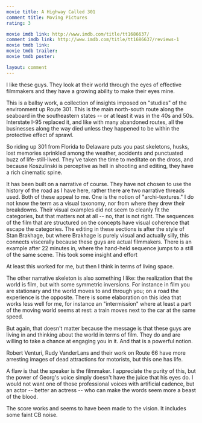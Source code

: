 ```yaml
---
movie title: A Highway Called 301
comment title: Moving Pictures
rating: 3

movie imdb link: http://www.imdb.com/title/tt1686637/
comment imdb link: http://www.imdb.com/title/tt1686637/reviews-1
movie tmdb link: 
movie tmdb trailer: 
movie tmdb poster: 

layout: comment
---
```


I like these guys. They look at their world through the eyes of effective filmmakers and they have a growing ability to make their eyes mine.

This is a ballsy work, a collection of insights imposed on "studies" of the environment up Route 301. This is the main north-south route along the seaboard in the southeastern states -- or at least it was in the 40s and 50s. Interstate I-95 replaced it, and like with many abandoned routes, all the businesses along the way died unless they happened to be within the protective effect of sprawl.

So riding up 301 from Florida to Delaware puts you past skeletons, husks, lost memories sprinkled among the weather, accidents and punctuated buzz of life-still-lived. They've taken the time to meditate on the dross, and because Koszulinski is perceptive as hell in shooting and editing, they have a rich cinematic spine.

It has been built on a narrative of course. They have not chosen to use the history of the road as I have here, rather there are two narrative threads used. Both of these appeal to me. One is the notion of "archi-textures." I do not know the term as a visual taxonomy, nor from where they drew their breakdowns. Their visual examples did not seem to cleanly fit the categories, but that matters not at all -- no, that is not right. The sequences of the film that are structured on the concepts have visual coherence that escape the categories. The editing in these sections is after the style of Stan Brakhage, but where Brakhage is purely visual and actually silly, this connects viscerally because these guys are actual filmmakers. There is an example after 22 minutes in, where the hand-held sequence jumps to a still of the same scene. This took some insight and effort

At least this worked for me, but then I think in terms of living space.

The other narrative skeleton is also something I like: the realization that the world is film, but with some symmetric inversions. For instance in film you are stationary and the world moves to and through you; on a road the experience is the opposite. There is some elaboration on this idea that works less well for me, for instance an "intermission" where at least a part of the moving world seems at rest: a train moves next to the car at the same speed.

But again, that doesn't matter because the message is that these guys are living in and thinking about the world in terms of film. They do and are willing to take a chance at engaging you in it. And that is a powerful notion.

Robert Venturi, Rudy VanderLans and their work on Route 66 have more arresting images of dead attractions for motorists, but this one has life.

A flaw is that the speaker is the filmmaker. I appreciate the purity of this, but the power of Georg's voice simply doesn't have the juice that his eyes do. I would not want one of those professional voices with artificial cadence, but an actor -- better an actress -- who can make the words seem more a beast of the blood.

The score works and seems to have been made to the vision. It includes some faint CB noise.